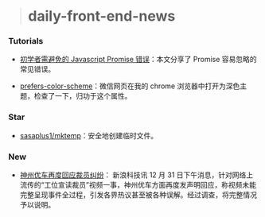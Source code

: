 > # daily-front-end-news

### Tutorials

- [初学者需避免的 Javascript Promise 错误](https://gosink.in/common-javascript-promise-mistakes-beginners/)：本文分享了 Promise 容易忽略的常见错误。

- [prefers-color-scheme](https://developer.mozilla.org/zh-CN/docs/Web/CSS/@media/prefers-color-scheme)：微信网页在我的 chrome 浏览器中打开为深色主题，检查了一下，归功于这个属性。

### Star

- [sasaplus1/mktemp](https://github.com/sasaplus1/mktemp)：安全地创建临时文件。

### New

- [神州优车再度回应裁员纠纷](https://tech.sina.com.cn/i/2019-12-31/doc-iihnzahk1118236.shtml)： 新浪科技讯 12 月 31 日下午消息，针对网络上流传的“工位宣读裁员”视频一事，神州优车方面再度发声明回应，称视频未能完整呈现事件全过程，引发各界热议甚至被各种误解。经过调查，将完整情况予以说明。
